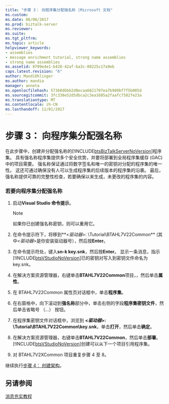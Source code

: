 ```yaml
---
title: "步骤 3： 向程序集分配强名称 |Microsoft 文档"
ms.custom: 
ms.date: 06/08/2017
ms.prod: biztalk-server
ms.reviewer: 
ms.suite: 
ms.tgt_pltfrm: 
ms.topic: article
helpviewer_keywords:
- assemblies
- message enrichment tutorial, strong name assemblies
- strong name assemblies
ms.assetid: 8709e4e1-b428-42af-ba3c-08225c17a9eb
caps.latest.revision: "6"
author: MandiOhlinger
ms.author: mandia
manager: anneta
ms.openlocfilehash: 57368dbbb2d8ecaa6621707ea7b989bf7f5b005d
ms.sourcegitcommit: 3fc338e52d5dbca2c3ea1685a2faafc7582fe23a
ms.translationtype: MT
ms.contentlocale: zh-CN
ms.lasthandoff: 12/01/2017
---
```

# <a name="step-3-assign-a-strong-name-to-the-assembly"></a>步骤 3： 向程序集分配强名称
在此步骤中，创建并分配强名称的[!INCLUDE[btsBizTalkServerNoVersion](../../includes/btsbiztalkservernoversion-md.md)]程序集。 具有强名称程序集提供多个安全优势，并要将部署到全局程序集缓存 (GAC) 中的项目需要。 强名称保证通过将数字签名和唯一的密钥对分配的程序集的唯一性。 这还可通过确保没有人可以生成程序集的后续版本的程序集的沿袭。 最后，强名称提供可靠的完整性检查，若要确保以来生成，未更改的程序集的内容。  
  
### <a name="to-assign-a-strong-name-to-the-assembly"></a>若要向程序集分配强名称  
  
1.  启动**Visual Studio 命令提示**。  
  
    > [!NOTE]
    >  如果你已创建强名称密钥，则可以重用它。  
  
2.  在命令提示符下，将移到**\<*驱动器*\>: \Tutorial\BTAHL7V22Common** (其中\<*驱动器*\>是你安装驱动器号），然后按**Enter**。  
  
3.  在命令提示符处，键入**sn-k key.snk**，然后按**Enter**。 显示一条消息，指示[!INCLUDE[btsVStudioNoVersion](../../includes/btsvstudionoversion-md.md)]已的密钥对写入到密钥文件命名为 key.snk。  
  
4.  在解决方案资源管理器，右键单击**BTAHL7V22Common**项目，，然后单击**属性**。  
  
5.  在 BTAHL7V22Common 属性页对话框中，单击**程序集**。  
  
6.  在右窗格中，向下滚动到**强名称**部分中，单击右侧的字段**程序集密钥文件**，然后单击省略号 （...） 按钮。  
  
7.  在程序集密钥文件对话框中，浏览到  **\<*驱动器*\>: \Tutorial\BTAHL7V22Common\key.snk**，单击**打开**，然后单击**确定**。  
  
8.  在解决方案资源管理器，右键单击**BTAHL7V22Common**，然后单击**部署**。 [!INCLUDE[btsVStudioNoVersion](../../includes/btsvstudionoversion-md.md)]创建可以从下一个项目引用程序集。  
  
9. 对 BTAHL7V2XCommon 项目重复步骤 4 至 8。  
  
 继续执行[步骤 4： 创建架构](../../adapters-and-accelerators/accelerator-hl7/step-4-create-the-schemas.md)。  
  
## <a name="see-also"></a>另请参阅  
 [消息充实教程](../../adapters-and-accelerators/accelerator-hl7/message-enrichment-tutorial.md)